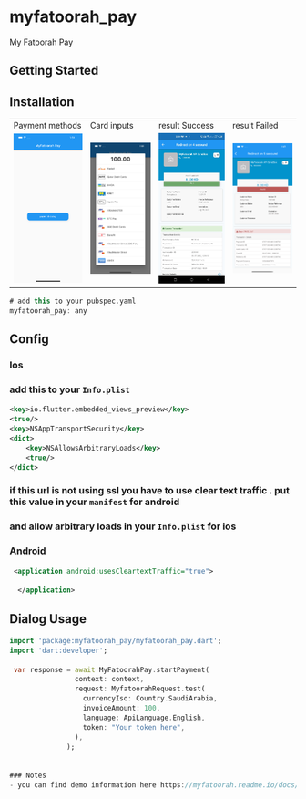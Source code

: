 # myfatoorah_pay

My Fatoorah Pay

## Getting Started

## Installation
<table>
  <tr>
    <td>Payment methods</td>
     <td>Card inputs</td>
     <td>result Success</td>
     <td>result Failed</td>
  </tr>

  <tr>
    <td><img src="https://github.com/mohmmedHossam/myfatoorah_pay/blob/master/1.png?raw=true"></td>
    <td><img src="https://github.com/mohmmedHossam/myfatoorah_pay/blob/master/2.png?raw=true"></td>
    <td><img src="https://github.com/mohmmedHossam/myfatoorah_pay/blob/master/3.png?raw=true"></td>
    <td><img src="https://github.com/mohmmedHossam/myfatoorah_pay/blob/master/4.png?raw=true"></td>
  </tr>
 </table>

```dart
# add this to your pubspec.yaml
myfatoorah_pay: any
```

## Config

### Ios

### add this to your `Info.plist`

```xml
<key>io.flutter.embedded_views_preview</key>
<true/>
<key>NSAppTransportSecurity</key>
<dict>
    <key>NSAllowsArbitraryLoads</key>
    <true/>
</dict>
```

### if this url is not using ssl you have to use clear text traffic . put this value in your `manifest` for android

### and allow arbitrary loads in your `Info.plist` for ios

### Android

```xml
 <application android:usesCleartextTraffic="true">

  </application>
```


## Dialog Usage

```dart
import 'package:myfatoorah_pay/myfatoorah_pay.dart';
import 'dart:developer';

 var response = await MyFatoorahPay.startPayment(
                context: context,
                request: MyfatoorahRequest.test(
                  currencyIso: Country.SaudiArabia,
                  invoiceAmount: 100,
                  language: ApiLanguage.English,
                  token: "Your token here",
                ),
              );
              

### Notes
- you can find demo information here https://myfatoorah.readme.io/docs/demo-information

